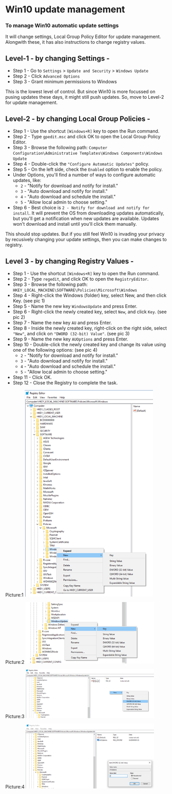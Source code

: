 # Win10 update management

### To manage Win10 automatic update settings

It will change settings, Local Group Policy Editor for update management. Alongwith these, it has also instructions to change registry values.

## Level-1 - by changing Settings -
- Step 1 - Go to `Settings` > `Update and Security` > `Windows Update`
-	Step 2 - Click `Advanced Options`
-	Step 3 - Grant minimum permissions to Windows

This is the lowest level of control. But since Win10 is more focussed on pusing updates these days, it might still push updates. So, move to Level-2 for update management.

## Level-2 - by changing Local Group Policies -
* Step 1 - Use the shortcut `[Windows+R]` key to open the Run command.
*	Step 2 - Type `gpedit.msc` and click OK to open the Local Group Policy Editor.
*	Step 3 - Browse the following path: `Computer Configuration\Administrative Templates\Windows Components\Windows Update`
*	Step 4 - Double-click the `"Configure Automatic Updates"` policy.
*	Step 5 - On the left side, check the `Enabled` option to enable the policy. 
*	Under Options, you'll find a number of ways to configure automatic updates, like:
    * `2` - "Notify for download and notify for install."
    * `3` - "Auto download and notify for install."
    * `4` - "Auto download and schedule the install."
    * `5` - "Allow local admin to choose setting."
* Step 6 - Best choice is `2 - Notify for download and notify for install`. It will prevent the OS from downloading updates automatically, but you'll get a notification when new updates are available. Updates won't download and install until you'll click them manually.

This should stop updates. But if you still feel Win10 is invading your privacy by recusively changing your update settings, then you can make changes to registry.

## Level 3 - by changing Registry Values -
* Step 1 - Use the shortcut `[Windows+R]` key to open the Run command.
*	Step 2 - Type `regedit`, and click OK to open the `RegistryEditor`.
*	Step 3 - Browse the following path: `HKEY_LOCAL_MACHINE\SOFTWARE\Policies\Microsoft\Windows`
*	Step 4 - Right-click the Windows (folder) key, select New, and then click Key. (see pic 1)
*	Step 5 - Name the new key `WindowsUpdate` and press Enter.
*	Step 6 - Right-click the newly created key, select `New`, and click `Key`. (see pic 2)
*	Step 7 - Name the new key `AU` and press Enter.
*	Step 8 - Inside the newly created key, right-click on the right side, select `"New"`, and click on `"DWORD (32-bit) Value"`. (see pic 3)
*	Step 9 - Name the new key `AUOptions` and press Enter.
*	Step 10 - Double-click the newly created key and change its value using one of the following options: (see pic 4)
    * `2` - "Notify for download and notify for install."
    * `3` - "Auto download and notify for install."
    * `4` - "Auto download and schedule the install."
    * `5` - "Allow local admin to choose setting."
*	Step 11 - Click OK.
*	Step 12 - Close the Registry to complete the task.

Picture:1
<img src="3_01.png" data-canonical-src="3_01.png" width="400"/>

Picture:2
<img src="3_02.png" data-canonical-src="3_02.png" width="400"/>

Picture:3
<img src="3_03.png" data-canonical-src="3_03.png" width="400"/>

Picture:4
<img src="3_04.png" data-canonical-src="3_04.png" width="400"/>
<!-- ![alt text](3_01.png) -->
